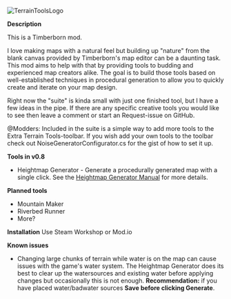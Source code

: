 ![TerrainToolsLogo](https://github.com/user-attachments/assets/18d32edf-9f32-4934-9c68-e7e44abea8fe)

**Description**

This is a Timberborn mod.

I love making maps with a natural feel but building up "nature" from the blank canvas provided by Timberborn's map editor can be a daunting task.
This mod aims to help with that by providing tools to budding and experienced map creators alike.
The goal is to build those tools based on well-established techniques in procedural generation to allow you to quickly create and iterate on your map design.

Right now the "suite" is kinda small with just one finished tool, but I have a few ideas in the pipe.
If there are any specific creative tools you would like to see then leave a comment or start an Request-issue on GitHub.

@Modders: Included in the suite is a simple way to add more tools to the Extra Terrain Tools-toolbar.
If you wish add your own tools to the toolbar check out NoiseGeneratorConfigurator.cs for the gist of how to set it up.

**Tools in v0.8** 

- Heightmap Generator - Generate a procedurally generated map with a single click. See the [Heightmap Generator Manual](https://docs.google.com/document/d/1Y35eAUWDHY_j4pUGkCSBjHaMf2RxPHbqJ7wJm86qDFs/edit?usp=drive_link) for more details.

**Planned tools**

- Mountain Maker
- Riverbed Runner
- More?

**Installation**
Use Steam Workshop or Mod.io

**Known issues**

- Changing large chunks of terrain while water is on the map can cause issues with the game's water system. The Heightmap Generator does its best to clear up the watersources and existing water before applying changes but occasionally this is not enough.
**Recommendation:** if you have placed water/badwater sources **Save before clicking Generate**.


